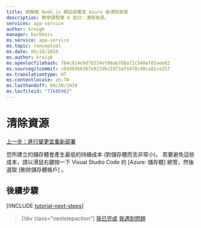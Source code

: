 ```yaml
---
title: 將靜態 Node.js 網站部署至 Azure 後清除資源
description: 教學課程第 6 部分：清除資源。
services: app-service
author: kraigb
manager: barbkess
ms.service: app-service
ms.topic: conceptual
ms.date: 09/24/2019
ms.author: kraigb
ms.openlocfilehash: f84c814e9d7b334ef08ab788af2c540af83aee82
ms.sourcegitcommit: c04984b6367e922dbc5973af44f8cd0ca81ce157
ms.translationtype: HT
ms.contentlocale: zh-TW
ms.lasthandoff: 09/30/2019
ms.locfileid: "71685962"
---
```

# <a name="clean-up-resources"></a>清除資源

[上一步：進行變更並重新部署](tutorial-vscode-static-website-node-05.md)

您所建立的儲存體會產生最低的持續成本 (對儲存體而言非常小)。 若要避免這些成本，請以滑鼠右鍵按一下 Visual Studio Code 的 [Azure:  儲存體] 總管，然後選取 [刪除儲存體帳戶]  。

## <a name="next-steps"></a>後續步驟

[!INCLUDE [tutorial-next-steps](includes/tutorial-next-steps.md)]

> [!div class="nextstepaction"]
> [我已完成](node-howto-create-static-site-jamstack.md) [我遇到問題](https://www.research.net/r/PWZWZ52?tutorial=node-deployment-staticwebsite&step=clean-up-resources)

